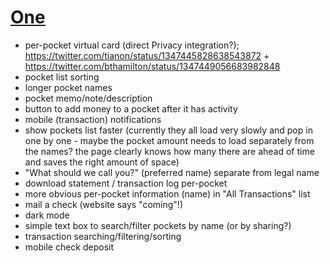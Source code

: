 # [One](https://onefinance.com)

- per-pocket virtual card (direct Privacy integration?); https://twitter.com/tianon/status/1347445828638543872 + https://twitter.com/bthamilton/status/1347449056683982848
- pocket list sorting
- longer pocket names
- pocket memo/note/description
- button to add money to a pocket after it has activity
- mobile (transaction) notifications
- show pockets list faster (currently they all load very slowly and pop in one by one - maybe the pocket amount needs to load separately from the names? the page clearly knows how many there are ahead of time and saves the right amount of space)
- "What should we call you?" (preferred name) separate from legal name
- download statement / transaction log per-pocket
- more obvious per-pocket information (name) in "All Transactions" list
- mail a check (website says "coming"!)
- dark mode
- simple text box to search/filter pockets by name (or by sharing?)
- transaction searching/filtering/sorting
- mobile check deposit
